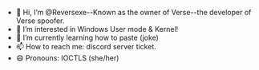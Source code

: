 - 👋 Hi, I’m @Reversexe--Known as the owner of Verse--the developer of Verse spoofer.
- 👀 I’m interested in Windows User mode & Kernel!
- 🌱 I’m currently learning how to paste (joke)
- 📫 How to reach me: discord server ticket.
- 😄 Pronouns: IOCTLS (she/her)

<!---
Reversexe/Reversexe is a ✨ special ✨ repository because its `README.md` (this file) appears on your GitHub profile.
You can click the Preview link to take a look at your changes.
--->
